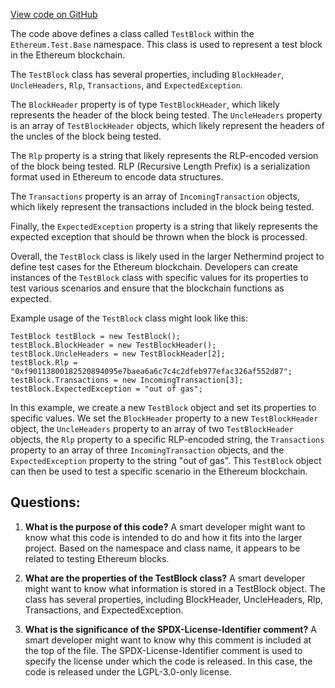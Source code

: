 [View code on GitHub](https://github.com/NethermindEth/nethermind/src/Nethermind/Ethereum.Test.Base/TestBlock.cs)

The code above defines a class called `TestBlock` within the `Ethereum.Test.Base` namespace. This class is used to represent a test block in the Ethereum blockchain. 

The `TestBlock` class has several properties, including `BlockHeader`, `UncleHeaders`, `Rlp`, `Transactions`, and `ExpectedException`. 

The `BlockHeader` property is of type `TestBlockHeader`, which likely represents the header of the block being tested. The `UncleHeaders` property is an array of `TestBlockHeader` objects, which likely represent the headers of the uncles of the block being tested. 

The `Rlp` property is a string that likely represents the RLP-encoded version of the block being tested. RLP (Recursive Length Prefix) is a serialization format used in Ethereum to encode data structures. 

The `Transactions` property is an array of `IncomingTransaction` objects, which likely represent the transactions included in the block being tested. 

Finally, the `ExpectedException` property is a string that likely represents the expected exception that should be thrown when the block is processed. 

Overall, the `TestBlock` class is likely used in the larger Nethermind project to define test cases for the Ethereum blockchain. Developers can create instances of the `TestBlock` class with specific values for its properties to test various scenarios and ensure that the blockchain functions as expected. 

Example usage of the `TestBlock` class might look like this:

```
TestBlock testBlock = new TestBlock();
testBlock.BlockHeader = new TestBlockHeader();
testBlock.UncleHeaders = new TestBlockHeader[2];
testBlock.Rlp = "0xf90113800182520894095e7baea6a6c7c4c2dfeb977efac326af552d87";
testBlock.Transactions = new IncomingTransaction[3];
testBlock.ExpectedException = "out of gas";
```

In this example, we create a new `TestBlock` object and set its properties to specific values. We set the `BlockHeader` property to a new `TestBlockHeader` object, the `UncleHeaders` property to an array of two `TestBlockHeader` objects, the `Rlp` property to a specific RLP-encoded string, the `Transactions` property to an array of three `IncomingTransaction` objects, and the `ExpectedException` property to the string "out of gas". This `TestBlock` object can then be used to test a specific scenario in the Ethereum blockchain.
## Questions: 
 1. **What is the purpose of this code?** 
A smart developer might want to know what this code is intended to do and how it fits into the larger project. Based on the namespace and class name, it appears to be related to testing Ethereum blocks.

2. **What are the properties of the TestBlock class?** 
A smart developer might want to know what information is stored in a TestBlock object. The class has several properties, including BlockHeader, UncleHeaders, Rlp, Transactions, and ExpectedException.

3. **What is the significance of the SPDX-License-Identifier comment?** 
A smart developer might want to know why this comment is included at the top of the file. The SPDX-License-Identifier comment is used to specify the license under which the code is released. In this case, the code is released under the LGPL-3.0-only license.